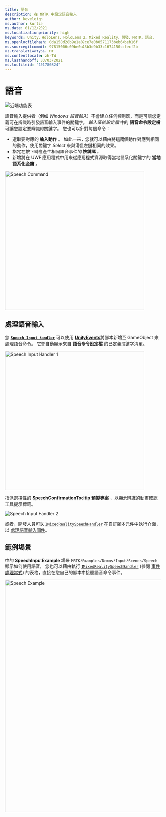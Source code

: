 ```yaml
---
title: 語音
description: 在 MRTK 中設定語音輸入
author: keveleigh
ms.author: kurtie
ms.date: 01/12/2021
ms.localizationpriority: high
keywords: Unity、HoloLens、HoloLens 2、Mixed Reality、開發、MRTK、語音、
ms.openlocfilehash: 0da158d28b9e1a09ce7e0b0571173beb64beb16f
ms.sourcegitcommit: 97815006c09be0a43b3d9b33c1674150cdfecf2b
ms.translationtype: MT
ms.contentlocale: zh-TW
ms.lasthandoff: 03/03/2021
ms.locfileid: "101780824"
---
```

# <a name="speech"></a>語音

![近端功能表](../images/input/MRTK_Input_Speech.png)

語音輸入提供者（例如 *Windows 語音輸入*）不會建立任何控制器，而是可讓您定義可在辨識時引發語音輸入事件的關鍵字。 *輸入系統設定檔* 中的 **語音命令設定檔** 可讓您設定要辨識的關鍵字。 您也可以針對每個命令：

- 選取要對應的 **輸入動作** 。 如此一來，您就可以藉由將這兩個動作對應到相同的動作，使用關鍵字 *Select* 來與滑鼠左鍵相同的效果。
- 指定在按下時會產生相同語音事件的 **按鍵碼** 。
- 新增將在 UWP 應用程式中用來從應用程式資源取得當地語系化關鍵字的 **當地語系化金鑰** 。

<img src="../images/input/SpeechCommandsProfile.png" width="450px" alt="Speech Command">

## <a name="handling-speech-input"></a>處理語音輸入

您 [**`Speech Input Handler`**](xref:Microsoft.MixedReality.Toolkit.Input.SpeechInputHandler) 可以使用 [**UnityEvents**](https://docs.unity3d.com/Manual/UnityEvents.html)將腳本新增至 GameObject 來處理語音命令。 它會自動顯示來自 **語音命令設定檔** 的已定義關鍵字清單。

<img src="../images/input/SpeechCommands_SpeechInputHandler1.png" width="450px" alt="Speech Input Handler 1">

指派選擇性的 **SpeechConfirmationTooltip 預製專案** ，以顯示辨識的動畫確認工具提示標籤。

<img src="../images/input/SpeechCommands_SpeechInputHandler2.png" alt="Speech Input Handler 2">

或者，開發人員可以 [`IMixedRealitySpeechHandler`](xref:Microsoft.MixedReality.Toolkit.Input.IMixedRealitySpeechHandler) 在自訂腳本元件中執行介面，以 [處理語音輸入事件](InputEvents.md#input-event-interface-example)。

## <a name="example-scene"></a>範例場景

中的 **SpeechInputExample** 場景 `MRTK/Examples/Demos/Input/Scenes/Speech` 顯示如何使用語音。 您也可以藉由執行 [`IMixedRealitySpeechHandler`](xref:Microsoft.MixedReality.Toolkit.Input.IMixedRealitySpeechHandler) (參閱 [事件處理常式](InputEvents.md)) 的表格，直接在您自己的腳本中接聽語音命令事件。

<img src="../images/input/SpeechExampleScene.png" width="750px" alt="Speech Example">
